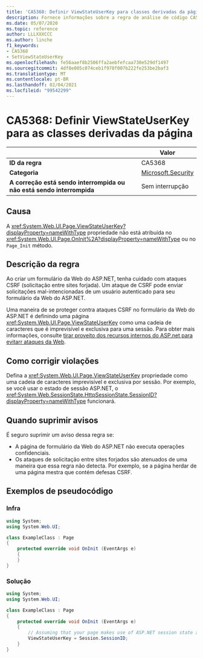 ```yaml
---
title: 'CA5368: Definir ViewStateUserKey para classes derivadas da página (análise de código)'
description: Fornece informações sobre a regra de análise de código CA5368, incluindo causas, como corrigir violações e quando suprimir.
ms.date: 05/07/2020
ms.topic: reference
author: LLLXXXCCC
ms.author: linche
f1_keywords:
- CA5368
- SetViewStateUserKey
ms.openlocfilehash: fe56aaef8b2506ffa2aebfefcaa730e529df1497
ms.sourcegitcommit: 4df8e005c074ceb1f978f007b222fe253be2baf3
ms.translationtype: MT
ms.contentlocale: pt-BR
ms.lasthandoff: 02/04/2021
ms.locfileid: "99542299"
---
```

# <a name="ca5368-set-viewstateuserkey-for-classes-derived-from-page"></a>CA5368: Definir ViewStateUserKey para as classes derivadas da página

| | Valor |
|-|-|
| **ID da regra** |CA5368|
| **Categoria** |[Microsoft.Security](security-warnings.md)|
| **A correção está sendo interrompida ou não está sendo interrompida** |Sem interrupção|

## <a name="cause"></a>Causa

A <xref:System.Web.UI.Page.ViewStateUserKey?displayProperty=nameWithType> propriedade não está atribuída no <xref:System.Web.UI.Page.OnInit%2A?displayProperty=nameWithType> ou no `Page_Init` método.

## <a name="rule-description"></a>Descrição da regra

Ao criar um formulário da Web do ASP.NET, tenha cuidado com ataques CSRF (solicitação entre sites forjada). Um ataque de CSRF pode enviar solicitações mal-intencionadas de um usuário autenticado para seu formulário da Web do ASP.NET.

Uma maneira de se proteger contra ataques CSRF no formulário da Web do ASP.NET é definindo uma página <xref:System.Web.UI.Page.ViewStateUserKey> como uma cadeia de caracteres que é imprevisível e exclusiva para uma sessão. Para obter mais informações, consulte [tirar proveito dos recursos internos do ASP.net para evitarr ataques da Web](/previous-versions/dotnet/articles/ms972969(v=msdn.10)#viewstateuserkey).

## <a name="how-to-fix-violations"></a>Como corrigir violações

Defina a <xref:System.Web.UI.Page.ViewStateUserKey> propriedade como uma cadeia de caracteres imprevisível e exclusiva por sessão. Por exemplo, se você usar o estado de sessão ASP.NET, o <xref:System.Web.SessionState.HttpSessionState.SessionID?displayProperty=nameWithType> funcionará.

## <a name="when-to-suppress-warnings"></a>Quando suprimir avisos

É seguro suprimir um aviso dessa regra se:

- A página de formulário da Web do ASP.NET não executa operações confidenciais.
- Os ataques de solicitação entre sites forjados são atenuados de uma maneira que essa regra não detecta. Por exemplo, se a página herdar de uma página mestra que contém defesas CSRF.

## <a name="pseudo-code-examples"></a>Exemplos de pseudocódigo

### <a name="violation"></a>Infra

```csharp
using System;
using System.Web.UI;

class ExampleClass : Page
{
    protected override void OnInit (EventArgs e)
    {
    }
}
```

### <a name="solution"></a>Solução

```csharp
using System;
using System.Web.UI;

class ExampleClass : Page
{
    protected override void OnInit (EventArgs e)
    {
        // Assuming that your page makes use of ASP.NET session state and the SessionID is stable.
        ViewStateUserKey = Session.SessionID;
    }
}
```
